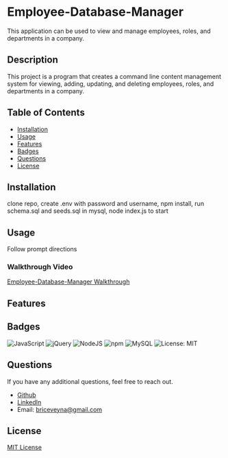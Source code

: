 # Employee-Database-Manager
This application can be used to view and manage employees, roles, and departments in a company.

## Description
This project is a program that creates a command line content management system for viewing, adding, updating, and deleting employees, roles, and departments in a company.

## Table of Contents
- [Installation](#installation)
- [Usage](#usage)
- [Features](#features)
- [Badges](#badges)
- [Questions](#questions)
- [License](#license)

## Installation
clone repo, create .env with password and username, npm install, run schema.sql and seeds.sql in mysql, node index.js to start

## Usage
Follow prompt directions

### Walkthrough Video
[Employee-Database-Manager Walkthrough](https://github.com/BriceVeyna/Employee-Database-Manager/blob/main/assets/Demo.webm)

## Features



## Badges
![JavaScript](https://img.shields.io/badge/javascript-%23323330.svg?style=for-the-badge&logo=javascript&logoColor=%23F7DF1E) ![jQuery](https://img.shields.io/badge/jquery-%230769AD.svg?style=for-the-badge&logo=jquery&logoColor=white) ![NodeJS](https://img.shields.io/badge/node.js-6DA55F?style=for-the-badge&logo=node.js&logoColor=white) ![npm](https://img.shields.io/badge/npm-CB3837?style=for-the-badge&logo=npm&logoColor=white) ![MySQL](https://img.shields.io/badge/MySQL-005C84?style=for-the-badge&logo=mysql&logoColor=white) ![License: MIT](https://img.shields.io/badge/License-MIT-yellow.svg)


## Questions
If you have any additional questions, feel free to reach out.
- [Github](https://github.com/BriceVeyna)
- [LinkedIn](https://www.linkedin.com/in/brice-veyna/)
- Email: briceveyna@gmail.com

## License
[MIT License](https://opensource.org/licenses/MIT)
